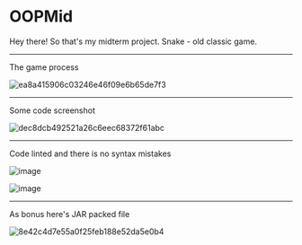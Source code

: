 # OOPMid

Hey there! So that's my midterm project.
Snake - old classic game.

<hr>
The game process<br>

![ea8a415906c03246e46f09e6b65de7f3](https://user-images.githubusercontent.com/39675003/97804689-b9e0ba80-1c7b-11eb-84f9-c2e39d0be668.png)
<hr>
Some code screenshot<br>

![dec8dcb492521a26c6eec68372f61abc](https://user-images.githubusercontent.com/39675003/97804752-05936400-1c7c-11eb-9add-eb55b1a85c80.png)
<hr>
Code linted and there is no syntax mistakes

![image](https://user-images.githubusercontent.com/39675003/161438752-56befe20-11cb-49a9-b58a-64b9d5e76cfb.png)

![image](https://user-images.githubusercontent.com/39675003/161439608-0bf0c00a-2552-4f77-95fa-c4940814aa84.png)

<hr>
As bonus here's JAR packed file<br> 

![8e42c4d7e55a0f25feb188e52da5e0b4](https://user-images.githubusercontent.com/39675003/97804932-0b3d7980-1c7d-11eb-94ee-22b138314b13.png)

